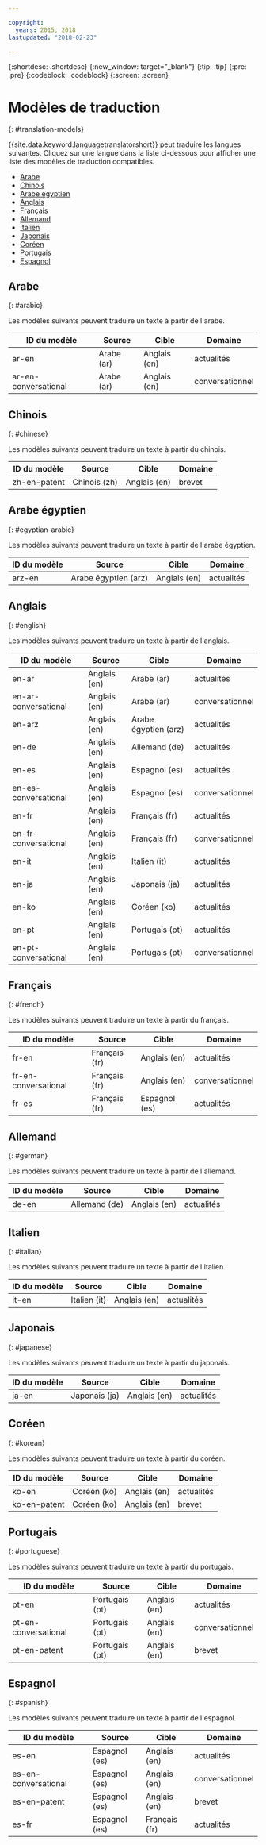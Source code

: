 ```yaml
---

copyright:
  years: 2015, 2018
lastupdated: "2018-02-23"

---
```


{:shortdesc: .shortdesc}
{:new_window: target="_blank"}
{:tip: .tip}
{:pre: .pre}
{:codeblock: .codeblock}
{:screen: .screen}

# Modèles de traduction
{: #translation-models}

{{site.data.keyword.languagetranslatorshort}} peut traduire les langues suivantes.
Cliquez sur une langue dans la liste ci-dessous pour afficher une liste des modèles de traduction compatibles.  

- [Arabe](#arabic)
- [Chinois](#chinese)
- [Arabe égyptien](#egyptian-arabic)
- [Anglais](#english)
- [Français](#french)
- [Allemand](#german)
- [Italien](#italian)
- [Japonais](#japanese)
- [Coréen](#korean)
- [Portugais](#portuguese)
- [Espagnol](#spanish)

## Arabe
{: #arabic}

Les modèles suivants peuvent traduire un texte à partir de l'arabe. 
<table>
 <thead>
  <th>
   ID du modèle
  </th>
  <th>
   Source
  </th>
  <th>
   Cible
  </th>
  <th>
   Domaine
  </th>
  <tbody>
   <tr>
    <td>
     ar-en
    </td>
    <td>
     Arabe (ar)
    </td>
    <td>
     Anglais (en)
    </td>
    <td>
     actualités
    </td>
   </tr>
   <tr>
    <td>
     ar-en-conversational
    </td>
    <td>
     Arabe (ar)
    </td>
    <td>
     Anglais (en)
    </td>
    <td>
     conversationnel
    </td>
   </tr>
  </tbody>
 </thead>
</table>

## Chinois
{: #chinese}

Les modèles suivants peuvent traduire un texte à partir du chinois. 

<table>
 <thead>
  <th>
   ID du modèle
  </th>
  <th>
   Source
  </th>
  <th>
   Cible
  </th>
  <th>
   Domaine
  </th>
  <tbody>
   <tr>
    <td>
     zh-en-patent
    </td>
    <td>
     Chinois (zh)
    </td>
    <td>
     Anglais (en)
    </td>
    <td>
     brevet
    </td>
   </tr>
  </tbody>
 </thead>
</table>

## Arabe égyptien
{: #egyptian-arabic}

Les modèles suivants peuvent traduire un texte à partir de l'arabe égyptien. 

<table>
 <thead>
  <th>
   ID du modèle
  </th>
  <th>
   Source
  </th>
  <th>
   Cible
  </th>
  <th>
   Domaine
  </th>
  <tbody>
   <tr>
    <td>
     arz-en
    </td>
    <td>
     Arabe égyptien (arz)
    </td>
    <td>
     Anglais (en)
    </td>
    <td>
     actualités
    </td>
   </tr>
  </tbody>
 </thead>
</table>

## Anglais
{: #english}

Les modèles suivants peuvent traduire un texte à partir de l'anglais. 

<table>
 <thead>
  <th>
   ID du modèle
  </th>
  <th>
   Source
  </th>
  <th>
   Cible
  </th>
  <th>
   Domaine
  </th>
  <tbody>
   <tr>
    <td>
     en-ar
    </td>
    <td>
     Anglais (en)
    </td>
    <td>
     Arabe (ar)
    </td>
    <td>
     actualités
    </td>
   </tr>
   <tr>
    <td>
     en-ar-conversational
    </td>
    <td>
     Anglais (en)
    </td>
    <td>
     Arabe (ar)
    </td>
    <td>
     conversationnel
    </td>
   </tr>
   <tr>
    <td>
     en-arz
    </td>
    <td>
     Anglais (en)
    </td>
    <td>
     Arabe égyptien (arz)
    </td>
    <td>
     actualités
    </td>
   </tr>
   <tr>
    <td>
     en-de
    </td>
    <td>
     Anglais (en)
    </td>
    <td>
     Allemand (de)
    </td>
    <td>
     actualités
    </td>
   </tr>
   <tr>
    <td>
     en-es
    </td>
    <td>
     Anglais (en)
    </td>
    <td>
     Espagnol (es)
    </td>
    <td>
     actualités
    </td>
   </tr>
   <tr>
    <td>
     en-es-conversational
    </td>
    <td>
     Anglais (en)
    </td>
    <td>
     Espagnol (es)
    </td>
    <td>
     conversationnel
    </td>
   </tr>
   <tr>
    <td>
     en-fr
    </td>
    <td>
     Anglais (en)
    </td>
    <td>
     Français (fr)
    </td>
    <td>
     actualités
    </td>
   </tr>
   <tr>
    <td>
     en-fr-conversational
    </td>
    <td>
     Anglais (en)
    </td>
    <td>
     Français (fr)
    </td>
    <td>
     conversationnel
    </td>
   </tr>
   <tr>
    <td>
     en-it
    </td>
    <td>
     Anglais (en)
    </td>
    <td>
     Italien (it)
    </td>
    <td>
     actualités
    </td>
   </tr>
   <tr>
    <td>
     en-ja
    </td>
    <td>
     Anglais (en)
    </td>
    <td>
     Japonais (ja)
    </td>
    <td>
     actualités
    </td>
   </tr>
   <tr>
    <td>
     en-ko
    </td>
    <td>
     Anglais (en)
    </td>
    <td>
     Coréen (ko)
    </td>
    <td>
     actualités
    </td>
   </tr>
   <tr>
    <td>
     en-pt
    </td>
    <td>
     Anglais (en)
    </td>
    <td>
     Portugais (pt)
    </td>
    <td>
     actualités
    </td>
   </tr>
   <tr>
    <td>
     en-pt-conversational
    </td>
    <td>
     Anglais (en)
    </td>
    <td>
     Portugais (pt)
    </td>
    <td>
     conversationnel
    </td>
   </tr>
  </tbody>
 </thead>
</table>


## Français
{: #french}

Les modèles suivants peuvent traduire un texte à partir du français. 

<table>
 <thead>
  <th>
   ID du modèle
  </th>
  <th>
   Source
  </th>
  <th>
   Cible
  </th>
  <th>
   Domaine
  </th>
  <tbody>
   <tr>
    <td>
     fr-en
    </td>
    <td>
     Français (fr)
    </td>
    <td>
     Anglais (en)
    </td>
    <td>
     actualités
    </td>
   </tr>
   <tr>
    <td>
     fr-en-conversational
    </td>
    <td>
     Français (fr)
    </td>
    <td>
     Anglais (en)
    </td>
    <td>
     conversationnel
    </td>
   </tr>
   <tr>
    <td>
     fr-es
    </td>
    <td>
     Français (fr)
    </td>
    <td>
     Espagnol (es)
    </td>
    <td>
     actualités
    </td>
   </tr>
  </tbody>
 </thead>
</table>

## Allemand
{: #german}

Les modèles suivants peuvent traduire un texte à partir de l'allemand. 

<table>
 <thead>
  <th>
   ID du modèle
  </th>
  <th>
   Source
  </th>
  <th>
   Cible
  </th>
  <th>
   Domaine
  </th>
  <tbody>
   <tr>
    <td>
     de-en
    </td>
    <td>
     Allemand (de)
    </td>
    <td>
     Anglais (en)
    </td>
    <td>
     actualités
    </td>
   </tr>
  </tbody>
 </thead>
</table>

## Italien
{: #italian}

Les modèles suivants peuvent traduire un texte à partir de l'italien. 

<table>
 <thead>
  <th>
   ID du modèle
  </th>
  <th>
   Source
  </th>
  <th>
   Cible
  </th>
  <th>
   Domaine
  </th>
  <tbody>
   <tr>
    <td>
     it-en
    </td>
    <td>
     Italien (it)
    </td>
    <td>
     Anglais (en)
    </td>
    <td>
     actualités
    </td>
   </tr>
  </tbody>
 </thead>
</table>

## Japonais
{: #japanese}

Les modèles suivants peuvent traduire un texte à partir du japonais. 

<table>
 <thead>
  <th>
   ID du modèle
  </th>
  <th>
   Source
  </th>
  <th>
   Cible
  </th>
  <th>
   Domaine
  </th>
  <tbody>
   <tr>
    <td>
     ja-en
    </td>
    <td>
     Japonais (ja)
    </td>
    <td>
     Anglais (en)
    </td>
    <td>
     actualités
    </td>
   </tr>
  </tbody>
 </thead>
</table>


## Coréen
{: #korean}

Les modèles suivants peuvent traduire un texte à partir du coréen. 

<table>
 <thead>
  <th>
   ID du modèle
  </th>
  <th>
   Source
  </th>
  <th>
   Cible
  </th>
  <th>
   Domaine
  </th>
  <tbody>
   <tr>
    <td>
     ko-en
    </td>
    <td>
     Coréen (ko)
    </td>
    <td>
     Anglais (en)
    </td>
    <td>
     actualités
    </td>
   </tr>
   <tr>
    <td>
     ko-en-patent
    </td>
    <td>
     Coréen (ko)
    </td>
    <td>
     Anglais (en)
    </td>
    <td>
     brevet
    </td>
   </tr>
  </tbody>
 </thead>
</table>

## Portugais
{: #portuguese}

Les modèles suivants peuvent traduire un texte à partir du portugais. 

<table>
 <thead>
  <th>
   ID du modèle
  </th>
  <th>
   Source
  </th>
  <th>
   Cible
  </th>
  <th>
   Domaine
  </th>
  <tbody>
   <tr>
    <td>
     pt-en
    </td>
    <td>
     Portugais (pt)
    </td>
    <td>
     Anglais (en)
    </td>
    <td>
     actualités
    </td>
   </tr>
   <tr>
    <td>
     pt-en-conversational
    </td>
    <td>
     Portugais (pt)
    </td>
    <td>
     Anglais (en)
    </td>
    <td>
     conversationnel
    </td>
   </tr>
   <tr>
    <td>
     pt-en-patent
    </td>
    <td>
     Portugais (pt)
    </td>
    <td>
     Anglais (en)
    </td>
    <td>
     brevet
    </td>
   </tr>
  </tbody>
 </thead>
</table>

## Espagnol
{: #spanish}

Les modèles suivants peuvent traduire un texte à partir de l'espagnol. 

<table>
 <thead>
  <th>
   ID du modèle
  </th>
  <th>
   Source
  </th>
  <th>
   Cible
  </th>
  <th>
   Domaine
  </th>
  <tbody>
   <tr>
    <td>
     es-en
    </td>
    <td>
     Espagnol (es)
    </td>
    <td>
     Anglais (en)
    </td>
    <td>
     actualités
    </td>
   </tr>
   <tr>
    <td>
     es-en-conversational
    </td>
    <td>
     Espagnol (es)
    </td>
    <td>
     Anglais (en)
    </td>
    <td>
     conversationnel
    </td>
   </tr>
   <tr>
    <td>
     es-en-patent
    </td>
    <td>
     Espagnol (es)
    </td>
    <td>
     Anglais (en)
    </td>
    <td>
     brevet
    </td>
   </tr>
   <tr>
    <td>
     es-fr
    </td>
    <td>
     Espagnol (es)
    </td>
    <td>
     Français (fr)
    </td>
    <td>
     actualités
    </td>
   </tr>
  </tbody>
 </thead>
</table>
